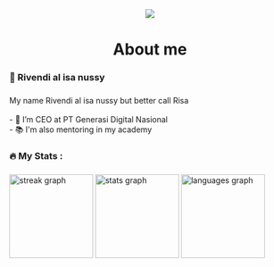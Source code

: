 <div align="center">
  <img src="https://visitor-badge.laobi.icu/badge?page_id=risanussy.risanussy&"  />
</div>

###

<h1 align="center">About me</h1>

###

<h3 align="left">👻 Rivendi al isa nussy</h3>

###

<p align="left">My name Rivendi al isa nussy but better call Risa<br><br>- 🔭 I’m CEO at PT Generasi Digital Nasional<br>- 📚 I'm also mentoring in my academy</p>

###

<h3 align="left">🔥   My Stats :</h3>

###

<div align="left">
  <img src="https://streak-stats.demolab.com?user=risanussy&locale=en&mode=weekly&theme=dracula&hide_border=false&border_radius=5&order=3" height="150" alt="streak graph"  />
  <img src="https://github-readme-stats.vercel.app/api?username=risanussy&hide_title=false&hide_rank=true&show_icons=false&include_all_commits=false&count_private=true&disable_animations=false&theme=dracula&locale=en&hide_border=false&order=1" height="150" alt="stats graph"  />
  <img src="https://github-readme-stats.vercel.app/api/top-langs?username=risanussy&locale=en&hide_title=false&layout=compact&card_width=320&langs_count=12&theme=dracula&hide_border=false&order=2" height="150" alt="languages graph"  />
</div>

###
